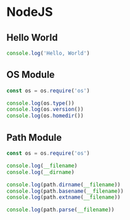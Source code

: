 # NodeJS

## Hello World

```javascript
console.log('Hello, World')
```

## OS Module

```javascript
const os = os.require('os')

console.log(os.type())
console.log(os.version())
console.log(os.homedir())
```

## Path Module

```javascript
const os = os.require('os')

console.log(__filename)
console.log(__dirname)

console.log(path.dirname(__filename))
console.log(path.basename(__filename))
console.log(path.extname(__filename))

console.log(path.parse(__filename))
```

